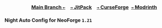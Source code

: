 ### <p align=right>[Main Branch `←`](https://github.com/KessokuTeaTime/Bounced)&emsp;[`→` JitPack](https://jitpack.io/#KessokuTeaTime/Night-Auto-Config)&emsp;[`→` CurseForge](https://www.curseforge.com/minecraft/mc-mods/night-auto-config)&ensp;[`→` Modrinth](https://modrinth.com/mod/night-auto-config)</p>

### Night Auto Config for NeoForge `1.21`